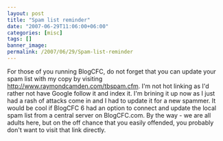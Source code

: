 ```yaml
---
layout: post
title: "Spam list reminder"
date: "2007-06-29T11:06:00+06:00"
categories: [misc]
tags: []
banner_image: 
permalink: /2007/06/29/Spam-list-reminder
---
```


For those of you running BlogCFC, do not forget that you can update your spam list with my copy by visiting http://www.raymondcamden.com/tbspam.cfm. I'm not hot linking as I'd rather not have Google follow it and index it. I'm brining it up now as I just had a rash of attacks come in and I had to update it for a new spammer. It would be cool if BlogCFC 6 had an option to connect and update the local spam list from a central server on BlogCFC.com. By the way - we are all adults here, but on the off chance that you easily offended, you probably don't want to visit that link directly.